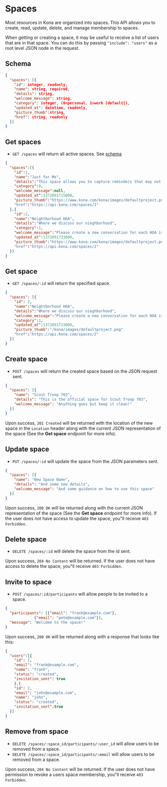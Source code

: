 Spaces
========

Most resources in Kona are organized into spaces.  This API allows you to create, read, update, delete, and manage membership to spaces.

When getting or creating a space, it may be useful to receive a list of users that are in that space.  You can do this by passing `"include": "users"` as a root level JSON node in the request.

Schema  <a name='schema'><a>
------------
```json
{
  "spaces": [{
    "id": integer, readonly,
    "name": string, required,
    "details": string,
    "welcome_message": string,
    "category": integer, (0=personal, 1=work [default]),
    "updated_at": datetime, readonly,
    "picture_thumb":string,
    "href": string, readonly
  }]
}
```

Get spaces
------------

* `GET /spaces` will return all active spaces. See [schema](#schema)

```json
{
  "spaces":[{
    "id":1,
    "name":"Just for Me",
    "details":"This space allows you to capture reminders that may not fit neatly into a space of their own. For example: "Remember the dry cleaning", "Schedule my dentist appointment", or "Need to buy a gift for the birthday party Brian is attending".",
    "category":0,
    "welcome_message":null,
    "updated_at":1372091715000,
    "picture_thumb":"https://www.kona.com/kona/images/defaultproject.png"
    "href":"https://api.kona.com/spaces/1"
  },{
    "id":2,
    "name":"Neightborhood HOA",
    "details":"Where we discuss our nieghborhood",
    "category":1,
    "welcome_message":"Please create a new conversation for each HOA issue to be discussed.",
    "updated_at":1372091733000,
    "picture_thumb":"https://www.kona.com/kona/images/defaultproject.png"
    "href":"https://api.kona.com/spaces/2"
  }]
}
```

Get space
-----------

* `GET /spaces/:id` will return the specified space.

```json
{
  "spaces": [{
    "id": 2,
    "name":"Neightborhood HOA",
    "details":"Where we discuss our nieghborhood",
    "welcome_message":"Please create a new conversation for each HOA issue to be discussed.",
    "category":1,
    "updated_at":1372091733000,
    "picture_thumb":"/kona/images/defaultproject.png"
    "href":"https://api.kona.com/spaces/2"
  }]
}
```

Create space
-----------

* `POST /spaces` will return the created space based on the JSON request sent.

```json
{
  "spaces": [{
    "name": "Scout Troop 703",
    "details": "This is the official space for Scout Troop 703",
    "welcome_message": "Anything goes but keep it clean!"
  }]
}
```

Upon success, `201 Created` will be returned with the location of the new space in the `Location` header along with the current JSON representation of the space (See the **Get space** endpoint for more info).


Update space
---------------

* `PUT /spaces/:id` will update the space from the JSON parameters sent.

```json
{
  "spaces": [{
    "name": "New Space Name",
    "details": "And some new details",
    "welcome_message": "And some guidance on how to use this space"
  }]
}
```

Upon success, `200 OK` will be returned along with the current JSON representation of the space (See the **Get space** endpoint for more info). If the user does not have access to update the space, you"ll receive `403 Forbidden`.


Delete space
---------------

* `DELETE /spaces/:id` will delete the space from the id sent.

Upon success, `204 No Content` will be returned. If the user does not have access to delete the space, you"ll receive `403 Forbidden`.


Invite to space
---------------

* `POST /spaces/:id/participants` will allow people to be invited to a space.

```json
{
  "participants": [{"email": "frank@example.com"},
             {"email": "pete@example.com"}],
  "message": "Welcome to the space!"
}
```

Upon success, `200 OK` will be returned along with a response that looks like this:

```json
{
  "users":[{
    "id": 1,
    "email": "frank@example.com", 
    "name": "frank", 
    "status": "created", 
    "invitation_sent": true
    },{
    "id": 2,
    "email": "john@example.com", 
    "name": "john", 
    "status": "created", 
    "invitation_sent":true
  }]
}
```

Remove from space
---------------

* `DELETE /spaces/:space_id/participants/:user_id` will allow users to be removed from a space.
* `DELETE /spaces/:space_id/participants/:email` will allow users to be removed from a space.


Upon success, `204 No Content` will be returned.  If the user does not have permission to revoke a users space membership, you"ll receive `403 Forbidden`.
